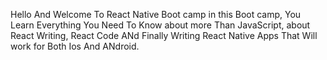 Hello And Welcome To React Native Boot camp in this Boot camp, You Learn Everything You Need To Know about more Than JavaScript, about React Writing, React Code ANd Finally Writing React Native Apps
That Will work for Both Ios And ANdroid.

